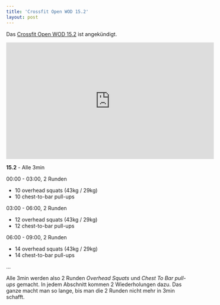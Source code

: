 ```yaml
---
title: 'Crossfit Open WOD 15.2'
layout: post
---
```


Das [Crossfit Open WOD 15.2][0] ist angekündigt.

<center><iframe width="560" height="315" src="https://www.youtube-nocookie.com/embed/DlsJ-70Pvwo" frameborder="0" allowfullscreen></iframe></center>

**15.2** - Alle 3min

00:00 - 03:00, 2 Runden

- 10 overhead squats (43kg / 29kg)
- 10 chest-to-bar pull-ups

03:00 - 06:00, 2 Runden

- 12 overhead squats (43kg / 29kg)
- 12 chest-to-bar pull-ups

06:00 - 09:00, 2 Runden

- 14 overhead squats (43kg / 29kg)
- 14 chest-to-bar pull-ups

...

Alle 3min werden also 2 Runden *Overhead Squats* und *Chest To Bar pull-ups* gemacht. In jedem Abschnitt kommen 2 Wiederholungen dazu. Das ganze macht man so lange, bis man die 2 Runden nicht mehr in 3min schafft.

[0]: http://games.crossfit.com/workouts/the-open/2015#tabs-2
